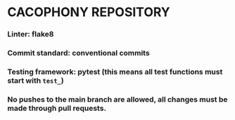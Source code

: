 # CACOPHONY REPOSITORY

### Linter: flake8
### Commit standard: conventional commits
### Testing framework: pytest (this means all test functions must start with `test_`)

### No pushes to the main branch are allowed, all changes must be made through pull requests.
